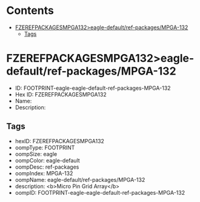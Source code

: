 



Contents
========

* [FZEREFPACKAGESMPGA132>eagle-default/ref-packages/MPGA-132](#fzerefpackagesmpga132eagle-defaultref-packagesmpga-132)
	* [Tags](#tags)

# FZEREFPACKAGESMPGA132>eagle-default/ref-packages/MPGA-132

- ID: FOOTPRINT-eagle-eagle-default-ref-packages-MPGA-132
- Hex ID: FZEREFPACKAGESMPGA132
- Name: 
- Description: 

## Tags

- hexID: FZEREFPACKAGESMPGA132
- oompType: FOOTPRINT
- oompSize: eagle
- oompColor: eagle-default
- oompDesc: ref-packages
- oompIndex: MPGA-132
- oompName: eagle-default/ref-packages/MPGA-132
- description: &lt;b&gt;Micro Pin Grid Array&lt;/b&gt;
- oompID: FOOTPRINT-eagle-eagle-default-ref-packages-MPGA-132
